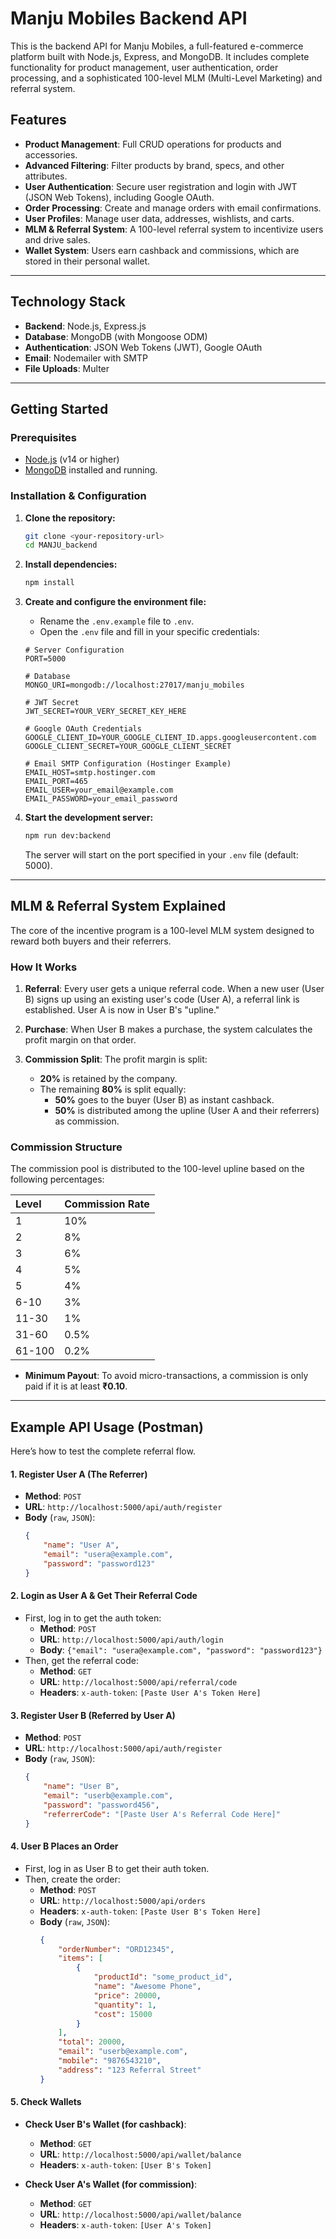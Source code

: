# Manju Mobiles Backend API

This is the backend API for Manju Mobiles, a full-featured e-commerce platform built with Node.js, Express, and MongoDB. It includes complete functionality for product management, user authentication, order processing, and a sophisticated 100-level MLM (Multi-Level Marketing) and referral system.

## Features

- **Product Management**: Full CRUD operations for products and accessories.
- **Advanced Filtering**: Filter products by brand, specs, and other attributes.
- **User Authentication**: Secure user registration and login with JWT (JSON Web Tokens), including Google OAuth.
- **Order Processing**: Create and manage orders with email confirmations.
- **User Profiles**: Manage user data, addresses, wishlists, and carts.
- **MLM & Referral System**: A 100-level referral system to incentivize users and drive sales.
- **Wallet System**: Users earn cashback and commissions, which are stored in their personal wallet.

---

## Technology Stack

- **Backend**: Node.js, Express.js
- **Database**: MongoDB (with Mongoose ODM)
- **Authentication**: JSON Web Tokens (JWT), Google OAuth
- **Email**: Nodemailer with SMTP
- **File Uploads**: Multer

---

## Getting Started

### Prerequisites

- [Node.js](https://nodejs.org/) (v14 or higher)
- [MongoDB](https://www.mongodb.com/try/download/community) installed and running.

### Installation & Configuration

1.  **Clone the repository:**
    ```bash
    git clone <your-repository-url>
    cd MANJU_backend
    ```

2.  **Install dependencies:**
    ```bash
    npm install
    ```

3.  **Create and configure the environment file:**
    -   Rename the `.env.example` file to `.env`.
    -   Open the `.env` file and fill in your specific credentials:

    ```env
    # Server Configuration
    PORT=5000

    # Database
    MONGO_URI=mongodb://localhost:27017/manju_mobiles

    # JWT Secret
    JWT_SECRET=YOUR_VERY_SECRET_KEY_HERE

    # Google OAuth Credentials
    GOOGLE_CLIENT_ID=YOUR_GOOGLE_CLIENT_ID.apps.googleusercontent.com
    GOOGLE_CLIENT_SECRET=YOUR_GOOGLE_CLIENT_SECRET

    # Email SMTP Configuration (Hostinger Example)
    EMAIL_HOST=smtp.hostinger.com
    EMAIL_PORT=465
    EMAIL_USER=your_email@example.com
    EMAIL_PASSWORD=your_email_password
    ```

4.  **Start the development server:**
    ```bash
    npm run dev:backend
    ```
    The server will start on the port specified in your `.env` file (default: 5000).

---

## MLM & Referral System Explained

The core of the incentive program is a 100-level MLM system designed to reward both buyers and their referrers.

### How It Works

1.  **Referral**: Every user gets a unique referral code. When a new user (User B) signs up using an existing user's code (User A), a referral link is established. User A is now in User B's "upline."

2.  **Purchase**: When User B makes a purchase, the system calculates the profit margin on that order.

3.  **Commission Split**: The profit margin is split:
    -   **20%** is retained by the company.
    -   The remaining **80%** is split equally:
        -   **50%** goes to the buyer (User B) as instant cashback.
        -   **50%** is distributed among the upline (User A and their referrers) as commission.

### Commission Structure

The commission pool is distributed to the 100-level upline based on the following percentages:

| Level | Commission Rate |
| :---- | :-------------- |
| 1     | 10%             |
| 2     | 8%              |
| 3     | 6%              |
| 4     | 5%              |
| 5     | 4%              |
| 6-10  | 3%              |
| 11-30 | 1%              |
| 31-60 | 0.5%            |
| 61-100| 0.2%            |

-   **Minimum Payout**: To avoid micro-transactions, a commission is only paid if it is at least **₹0.10**.

---

## Example API Usage (Postman)

Here’s how to test the complete referral flow.

#### 1. Register User A (The Referrer)

-   **Method**: `POST`
-   **URL**: `http://localhost:5000/api/auth/register`
-   **Body** (`raw`, `JSON`):
    ```json
    {
        "name": "User A",
        "email": "usera@example.com",
        "password": "password123"
    }
    ```

#### 2. Login as User A & Get Their Referral Code

-   First, log in to get the auth token:
    -   **Method**: `POST`
    -   **URL**: `http://localhost:5000/api/auth/login`
    -   **Body**: `{"email": "usera@example.com", "password": "password123"}`
-   Then, get the referral code:
    -   **Method**: `GET`
    -   **URL**: `http://localhost:5000/api/referral/code`
    -   **Headers**: `x-auth-token`: `[Paste User A's Token Here]`

#### 3. Register User B (Referred by User A)

-   **Method**: `POST`
-   **URL**: `http://localhost:5000/api/auth/register`
-   **Body** (`raw`, `JSON`):
    ```json
    {
        "name": "User B",
        "email": "userb@example.com",
        "password": "password456",
        "referrerCode": "[Paste User A's Referral Code Here]"
    }
    ```

#### 4. User B Places an Order

-   First, log in as User B to get their auth token.
-   Then, create the order:
    -   **Method**: `POST`
    -   **URL**: `http://localhost:5000/api/orders`
    -   **Headers**: `x-auth-token`: `[Paste User B's Token Here]`
    -   **Body** (`raw`, `JSON`):
        ```json
        {
            "orderNumber": "ORD12345",
            "items": [
                {
                    "productId": "some_product_id",
                    "name": "Awesome Phone",
                    "price": 20000,
                    "quantity": 1,
                    "cost": 15000
                }
            ],
            "total": 20000,
            "email": "userb@example.com",
            "mobile": "9876543210",
            "address": "123 Referral Street"
        }
        ```

#### 5. Check Wallets

-   **Check User B's Wallet (for cashback)**:
    -   **Method**: `GET`
    -   **URL**: `http://localhost:5000/api/wallet/balance`
    -   **Headers**: `x-auth-token`: `[User B's Token]`

-   **Check User A's Wallet (for commission)**:
    -   **Method**: `GET`
    -   **URL**: `http://localhost:5000/api/wallet/balance`
    -   **Headers**: `x-auth-token`: `[User A's Token]`
